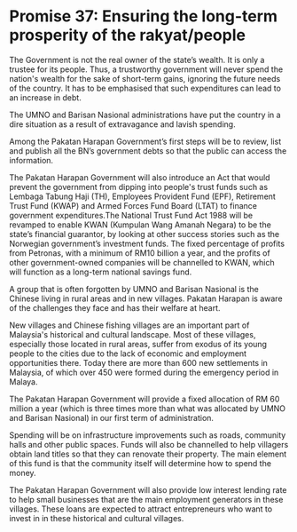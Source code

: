 # Promise 37: Ensuring the long-term prosperity of the rakyat/people

The Government is not the real owner of the state’s wealth. It is only a trustee for its people. Thus, a trustworthy government will never spend the nation's wealth for the sake of short-term gains, ignoring the future needs of the country. It has to be emphasised that such expenditures can lead to an increase in debt.

The UMNO and Barisan Nasional administrations have put the country in a dire situation as a result of extravagance and lavish spending.

Among the Pakatan Harapan Government’s first steps will be to review, list and publish all the BN’s government debts so that the public can access the information.

The Pakatan Harapan Government will also introduce an Act that would prevent the government from dipping into people's trust funds such as Lembaga Tabung Haji (TH), Employees Provident Fund (EPF), Retirement Trust Fund (KWAP) and Armed Forces Fund Board (LTAT) to finance government expenditures.The National Trust Fund Act 1988 will be revamped to enable KWAN (Kumpulan Wang Amanah Negara) to be the state’s financial guarantor, by looking at other success stories such as the Norwegian government’s investment funds. The fixed percentage of profits from Petronas, with a minimum of RM10 billion a year, and the profits of other government-owned companies will be channelled to KWAN, which will function as a long-term national savings fund.

A group that is often forgotten by UMNO and Barisan Nasional is the Chinese living in rural areas and in new villages. Pakatan Harapan is aware of the challenges they face and has their welfare at heart.

New villages and Chinese fishing villages are an important part of Malaysia's historical and cultural landscape. Most of these villages, especially those located in rural areas, suffer from exodus of its young people to the cities due to the lack of economic and employment opportunities there. Today there are more than 600 new settlements in Malaysia, of which over 450 were formed during the emergency period in Malaya.

The Pakatan Harapan Government will provide a fixed allocation of RM 60 million a year (which is three times more than what was allocated by UMNO and Barisan Nasional) in our first term of administration.

Spending will be on infrastructure improvements such as roads, community halls and other public spaces. Funds will also be channelled to help villagers obtain land titles so that they can renovate their property. The main element of this fund is that the community itself will determine how to spend the money.

The Pakatan Harapan Government will also provide low interest lending rate to help small businesses that are the main employment generators in these villages. These loans are expected to attract entrepreneurs who want to invest in in these historical and cultural villages.

